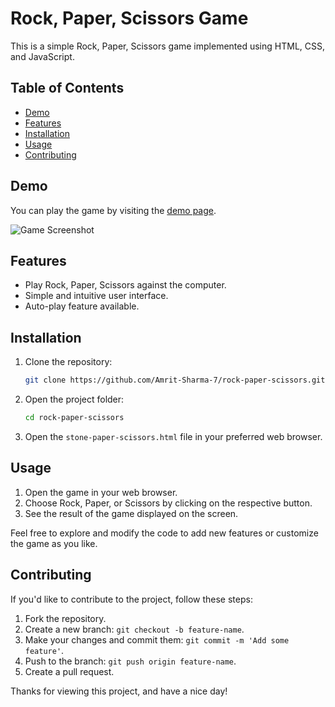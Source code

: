 # Rock, Paper, Scissors Game

This is a simple Rock, Paper, Scissors game implemented using HTML, CSS, and JavaScript.

## Table of Contents

- [Demo](#demo)
- [Features](#features)
- [Installation](#installation)
- [Usage](#usage)
- [Contributing](#contributing)

## Demo

You can play the game by visiting the [demo page]().

![Game Screenshot]()

## Features

- Play Rock, Paper, Scissors against the computer.
- Simple and intuitive user interface.
- Auto-play feature available.

## Installation

1. Clone the repository:

   ```bash
   git clone https://github.com/Amrit-Sharma-7/rock-paper-scissors.git
   ```

2. Open the project folder:

   ```bash
   cd rock-paper-scissors
   ```

3. Open the `stone-paper-scissors.html` file in your preferred web browser.

## Usage

1. Open the game in your web browser.
2. Choose Rock, Paper, or Scissors by clicking on the respective button.
3. See the result of the game displayed on the screen.

Feel free to explore and modify the code to add new features or customize the game as you like.

## Contributing

If you'd like to contribute to the project, follow these steps:

1. Fork the repository.
2. Create a new branch: `git checkout -b feature-name`.
3. Make your changes and commit them: `git commit -m 'Add some feature'`.
4. Push to the branch: `git push origin feature-name`.
5. Create a pull request.

Thanks for viewing this project, and have a nice day!
